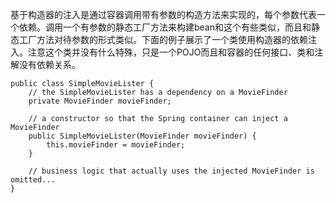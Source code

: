 基于构造器的注入是通过容器调用带有参数的构造方法来实现的，每个参数代表一个依赖。调用一个有参数的静态工厂方法来构建bean和这个有些类似，而且和静态工厂方法对待参数的形式类似。下面的例子展示了一个类使用构造器的依赖注入。注意这个类并没有什么特殊，只是一个POJO而且和容器的任何接口、类和注解没有依赖关系。

```
public class SimpleMovieLister {
    // the SimpleMovieLister has a dependency on a MovieFinder
    private MovieFinder movieFinder;
    
    // a constructor so that the Spring container can inject a MovieFinder
    public SimpleMovieLister(MovieFinder movieFinder) {
        this.movieFinder = movieFinder;
    }
    
    // business logic that actually uses the injected MovieFinder is omitted...
}
```